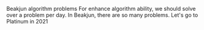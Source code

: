 Beakjun algorithm problems
For enhance algorithm ability, we should solve over a problem per day.
In Beakjun, there are so many problems.
Let's go to Platinum in 2021
